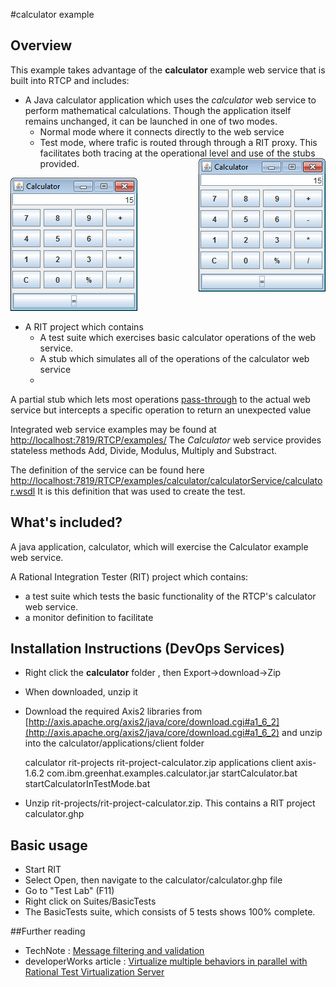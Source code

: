 #calculator example

## Overview

This example takes advantage of the **calculator** example web service that is built into
RTCP and includes:
 
- A Java calculator application which uses the *calculator* web service to perform mathematical calculations.
Though the application itself remains unchanged, it can be launched in one of two modes.
	- Normal mode where it connects directly to the web service
	- Test mode, where trafic is routed through through a RIT proxy. 
	This facilitates both tracing at the operational level and use of the stubs provided.<img align="right" src="calculator.png"/>	

![Calculator](calculator.png "The calculator app")	

- A RIT project which contains
	- A test suite which exercises basic calculator operations of the web service.
	- A stub which simulates all of the operations of the calculator web service
    - 
A partial stub which lets most operations [pass-through](http://www-01.ibm.com/support/knowledgecenter/SSBLQQ_8.6.0/com.ibm.rational.rtvs.ref.doc/topics/c_rtvsref_sift_passthrough.html?lang=en "sift-and-pass-through") to the actual web service
      but intercepts a specific operation to return an unexpected value

Integrated web service examples may be found at [http://localhost:7819/RTCP/examples/](http://localhost:7819/RTCP/examples/)
The *Calculator* web service provides stateless methods Add, Divide, Modulus, Multiply and Substract.

The definition of the service can be found here [http://localhost:7819/RTCP/examples/calculator/calculatorService/calculator.wsdl]([http://localhost:7819/RTCP/examples/calculator/calculatorService/calculator.wsdl])
It is this definition that was used to create the test.  

## What's included?

A java application, calculator, which will exercise the Calculator example web service. 



 
A Rational Integration Tester (RIT) project which contains:
 - a test suite which tests the basic functionality of the RTCP's calculator web service.
 - a monitor definition to facilitate  
 
## Installation Instructions (DevOps Services)
- Right click the  **calculator** folder , then Export->download->Zip
- When downloaded, unzip it
- Download the required Axis2 libraries from [http://axis.apache.org/axis2/java/core/download.cgi#a1_6_2](http://axis.apache.org/axis2/java/core/download.cgi#a1_6_2) and unzip into the calculator/applications/client folder


    calculator
        rit-projects
            rit-project-calculator.zip
        applications
            client
                axis-1.6.2
                com.ibm.greenhat.examples.calculator.jar
                startCalculator.bat  
                startCalculatorInTestMode.bat 
                
- Unzip rit-projects/rit-project-calculator.zip. This contains a RIT project calculator.ghp

## Basic usage
- Start RIT
- Select Open, then navigate to the calculator/calculator.ghp file 
- Go to "Test Lab" (F11)
- Right click on Suites/BasicTests
- The BasicTests suite, which consists of 5 tests shows 100% complete.


##Further reading
 - TechNote : [Message filtering and validation](http://www-01.ibm.com/support/docview.wss?uid=swg21669000)
 - developerWorks article :  [Virtualize multiple behaviors in parallel with Rational Test Virtualization Server](http://www.ibm.com/developerworks/rational/library/multiple-behaviors-parallel-test-virtualization-server/index.html)